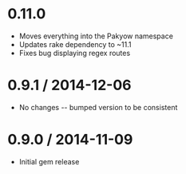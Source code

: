 # 0.11.0

  * Moves everything into the Pakyow namespace
  * Updates rake dependency to ~11.1
  * Fixes bug displaying regex routes

# 0.9.1 / 2014-12-06

  * No changes -- bumped version to be consistent

# 0.9.0 / 2014-11-09

 * Initial gem release
